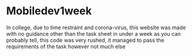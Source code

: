 # Mobiledev1week
In college, due to time restraint and corona-virus, this website was made with no guidance other than the task sheet in under a week
as you can probably tell, this code was very rushed, it managed to pass the requirements of the task however not much else
